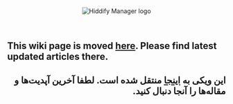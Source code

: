 
<br>
<div align=center markdown="1">

![Hiddify Manager logo](https://github.com/hiddify/Hiddify-Manager/assets/125398461/eeac9916-f57e-4eaf-96dd-f4ea029a8389)

 


</div>

<br>

## This wiki page is moved [here](https://hiddify.com/manager). Please find latest updated articles there.

<div dir="rtl">

## این ویکی به [اینجا](https://hiddify.com/fa/manager) منتقل شده است. لطفا آخرین آپدیت‌ها و مقاله‌ها را آنجا دنبال کنید.
</div>